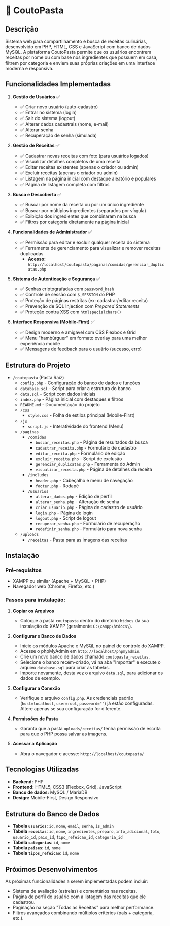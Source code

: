 # 🍝 CoutoPasta

## Descrição
Sistema web para compartilhamento e busca de receitas culinárias, desenvolvido em PHP, HTML, CSS e JavaScript com banco de dados MySQL. A plataforma CoutoPasta permite que os usuários encontrem receitas por nome ou com base nos ingredientes que possuem em casa, filtrem por categoria e enviem suas próprias criações em uma interface moderna e responsiva.

## Funcionalidades Implementadas

1.  **Gestão de Usuários** ✅
    * ✅ Criar novo usuário (auto-cadastro)
    * ✅ Entrar no sistema (login)
    * ✅ Sair do sistema (logout)
    * ✅ Alterar dados cadastrais (nome, e-mail)
    * ✅ Alterar senha
    * ✅ Recuperação de senha (simulada)

2.  **Gestão de Receitas** ✅
    * ✅ Cadastrar novas receitas com foto (para usuários logados)
    * ✅ Visualizar detalhes completos de uma receita
    * ✅ Editar receitas existentes (apenas o criador ou admin)
    * ✅ Excluir receitas (apenas o criador ou admin)
    * ✅ Listagem na página inicial com destaque aleatório e populares
    * ✅ Página de listagem completa com filtros

3.  **Busca e Descoberta** ✅
    * ✅ Buscar por nome da receita ou por um único ingrediente
    * ✅ Buscar por múltiplos ingredientes (separados por vírgula)
    * ✅ Exibição dos ingredientes que combinaram na busca
    * ✅ Filtros por categoria diretamente na página inicial

4.  **Funcionalidades de Administrador** ✅
    * ✅ Permissão para editar e excluir qualquer receita do sistema
    * ✅ Ferramenta de gerenciamento para visualizar e remover receitas duplicadas
        * **Acesso:** `http://localhost/coutopasta/paginas/comidas/gerenciar_duplicatas.php`

5.  **Sistema de Autenticação e Segurança** ✅
    * ✅ Senhas criptografadas com `password_hash`
    * ✅ Controle de sessão com `$_SESSION` do PHP
    * ✅ Proteção de páginas restritas (ex: cadastrar/editar receita)
    * ✅ Prevenção de SQL Injection com *Prepared Statements*
    * ✅ Proteção contra XSS com `htmlspecialchars()`

6.  **Interface Responsiva (Mobile-First)** ✅
    * ✅ Design moderno e amigável com CSS Flexbox e Grid
    * ✅ Menu "hambúrguer" em formato overlay para uma melhor experiência mobile
    * ✅ Mensagens de feedback para o usuário (sucesso, erro)

## Estrutura do Projeto

* `/coutopasta` (Pasta Raiz)
    * `config.php` - Configuração do banco de dados e funções
    * `database.sql` - Script para criar a estrutura do banco
    * `data.sql` - Script com dados iniciais
    * `index.php` - Página inicial com destaques e filtros
    * `README.md` - Documentação do projeto
    * `/css`
        * `style.css` - Folha de estilos principal (Mobile-First)
    * `/js`
        * `script.js` - Interatividade do frontend (Menu)
    * `/paginas`
        * `/comidas`
            * `buscar_receitas.php` - Página de resultados da busca
            * `cadastrar_receita.php` - Formulário de cadastro
            * `editar_receita.php` - Formulário de edição
            * `excluir_receita.php` - Script de exclusão
            * `gerenciar_duplicatas.php` - Ferramenta do Admin
            * `visualizar_receita.php` - Página de detalhes da receita
        * `/includes`
            * `header.php` - Cabeçalho e menu de navegação
            * `footer.php` - Rodapé
        * `/usuarios`
            * `alterar_dados.php` - Edição de perfil
            * `alterar_senha.php` - Alteração de senha
            * `criar_usuario.php` - Página de cadastro de usuário
            * `login.php` - Página de login
            * `logout.php` - Script de logout
            * `recuperar_senha.php` - Formulário de recuperação
            * `redefinir_senha.php` - Formulário para nova senha
    * `/uploads`
        * `/receitas` - Pasta para as imagens das receitas

## Instalação

### Pré-requisitos
* XAMPP ou similar (Apache + MySQL + PHP)
* Navegador web (Chrome, Firefox, etc.)

### Passos para instalação:

1.  **Copiar os Arquivos**
    * Coloque a pasta `coutopasta` dentro do diretório `htdocs` da sua instalação do XAMPP (geralmente `C:\xampp\htdocs\`).

2.  **Configurar o Banco de Dados**
    * Inicie os módulos Apache e MySQL no painel de controle do XAMPP.
    * Acesse o phpMyAdmin em `http://localhost/phpmyadmin`.
    * Crie um novo banco de dados chamado `coutopasta_receitas`.
    * Selecione o banco recém-criado, vá na aba "Importar" e execute o arquivo `database.sql` para criar as tabelas.
    * Importe novamente, desta vez o arquivo `data.sql`, para adicionar os dados de exemplo.

3.  **Configurar a Conexão**
    * Verifique o arquivo `config.php`. As credenciais padrão (`host=localhost`, `user=root`, `password=""`) já estão configuradas. Altere apenas se sua configuração for diferente.

4.  **Permissões de Pasta**
    * Garanta que a pasta `uploads/receitas/` tenha permissão de escrita para que o PHP possa salvar as imagens.

5.  **Acessar a Aplicação**
    * Abra o navegador e acesse: `http://localhost/coutopasta/`

## Tecnologias Utilizadas

* **Backend:** PHP
* **Frontend:** HTML5, CSS3 (Flexbox, Grid), JavaScript
* **Banco de dados:** MySQL / MariaDB
* **Design:** Mobile-First, Design Responsivo

## Estrutura do Banco de Dados

* **Tabela `usuarios`**: `id`, `nome`, `email`, `senha`, `is_admin`
* **Tabela `receitas`**: `id`, `nome`, `ingredientes`, `preparo`, `info_adicional`, `foto`, `usuario_id`, `pais_id`, `tipo_refeicao_id`, `categoria_id`
* **Tabela `categorias`**: `id`, `nome`
* **Tabela `paises`**: `id`, `nome`
* **Tabela `tipos_refeicao`**: `id`, `nome`

## Próximos Desenvolvimentos

As próximas funcionalidades a serem implementadas podem incluir:

* Sistema de avaliação (estrelas) e comentários nas receitas.
* Página de perfil do usuário com a listagem das receitas que ele cadastrou.
* Paginação na seção "Todas as Receitas" para melhor performance.
* Filtros avançados combinando múltiplos critérios (país + categoria, etc.).
